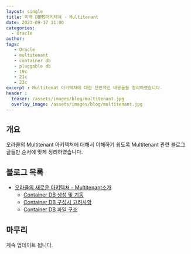 ```yaml
---
layout: single
title: 미래 DBMS아키텍쳐 - Multitenant 
date: 2023-09-17 11:00
categories: 
  - Oracle
author: 
tags: 
   - Oracle
   - multitenant
   - container db
   - pluggable db
   - 19c
   - 21c
   - 23c
excerpt : Multitenat 아키텍쳐에 대한 전반적인 내용들을 정리하였습니다.
header :
  teaser: /assets/images/blog/multitenant.jpg
  overlay_image: /assets/images/blog/multitenant.jpg
---
```


## 개요 
오라클의 Multitenant 아키텍쳐에 대해서 이해하기 쉽도록 Multitenant 관련 블로그 글들만 순서에 맞게 정리하였습니다. 

## 블로그 목록

- [오라클의 새로운 아키텍처 - Multitenant소개](/blog/oracle/What-is-the-multitenant)
  - [Container DB 생성 및 기동](/blog/oracle/how-to-create-containerdb)
  - [Container DB 구성시 고려사항](/blog/oracle/consideration-for-containerdb)
  - [Container DB 파일 구조 ](blog/oracle/what-containerdb-consist-of/)

## 마무리 
계속 업데이트 됩니다.